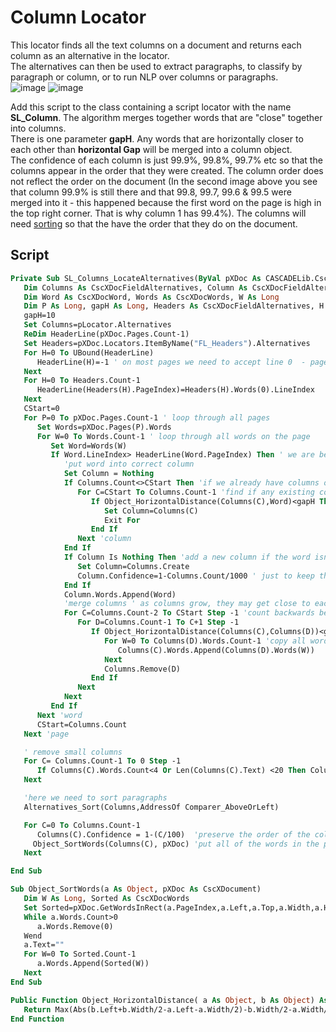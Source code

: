 # Column Locator
This locator finds all the text columns on a document and returns each column as an alternative in the locator.  
The alternatives can then be used to extract paragraphs, to classify by paragraph or column, or to run NLP over columns or paragraphs.  
![image](https://user-images.githubusercontent.com/47416964/104158346-7037ed00-53ed-11eb-80ee-746cc475bd8a.png)
![image](https://user-images.githubusercontent.com/47416964/104158379-8a71cb00-53ed-11eb-8748-5a72e7b6e94a.png)

Add this script to the class containing a script locator with the name **SL_Column**.
The algorithm merges together words that are "close" together into columns.  
There is one parameter **gapH**. Any words that are horizontally closer to each other than **horizontal Gap** will be merged into a column object.  
The confidence of each column is just 99.9%, 99.8%, 99.7% etc so that the columns appear in the order that they were created. The column order does not reflect the order on the document (In the second image above you see that column 99.9% is still there and that 99.8, 99.7, 99.6 & 99.5 were merged into it - this happened because the first word on the page is high in the top right corner. That is why column 1 has 99.4%). The columns will need [sorting](Alternatives%20Sort.md) so that the have the order that they do on the document.

## Script
```vb
Private Sub SL_Columns_LocateAlternatives(ByVal pXDoc As CASCADELib.CscXDocument, ByVal pLocator As CASCADELib.CscXDocField)
   Dim Columns As CscXDocFieldAlternatives, Column As CscXDocFieldAlternative, C As Long, CStart As Long, CEnd As Long, D As Long
   Dim Word As CscXDocWord, Words As CscXDocWords, W As Long
   Dim P As Long, gapH As Long, Headers As CscXDocFieldAlternatives, H As Long, HeaderLine() As Long
   gapH=10
   Set Columns=pLocator.Alternatives
   ReDim HeaderLine(pXDoc.Pages.Count-1)
   Set Headers=pXDoc.Locators.ItemByName("FL_Headers").Alternatives
   For H=0 To UBound(HeaderLine)
      HeaderLine(H)=-1 ' on most pages we need to accept line 0  - page without header
   Next
   For H=0 To Headers.Count-1
      HeaderLine(Headers(H).PageIndex)=Headers(H).Words(0).LineIndex
   Next
   CStart=0
   For P=0 To pXDoc.Pages.Count-1 ' loop through all pages
      Set Words=pXDoc.Pages(P).Words
      For W=0 To Words.Count-1 ' loop through all words on the page
         Set Word=Words(W)
         If Word.LineIndex> HeaderLine(Word.PageIndex) Then ' we are below the header
            'put word into correct column
            Set Column = Nothing
            If Columns.Count<>CStart Then 'if we already have columns on this page
               For C=CStart To Columns.Count-1 'find if any existing column is "above" the word
                  If Object_HorizontalDistance(Columns(C),Word)<gapH Then
                     Set Column=Columns(C)
                     Exit For
                  End If
               Next 'column
            End If
            If Column Is Nothing Then 'add a new column if the word isn't "close" to an existing column
               Set Column=Columns.Create
               Column.Confidence=1-Columns.Count/1000 ' just to keep the columns in order of creation
            End If
            Column.Words.Append(Word)
            'merge columns ' as columns grow, they may get close to each other - this merges "sub"-columns.
            For C=Columns.Count-2 To CStart Step -1 'count backwards because we are deleting
               For D=Columns.Count-1 To C+1 Step -1
                  If Object_HorizontalDistance(Columns(C),Columns(D))<gapH Then
                     For W=0 To Columns(D).Words.Count-1 'copy all words to new column
                        Columns(C).Words.Append(Columns(D).Words(W))
                     Next
                     Columns.Remove(D)
                  End If
               Next
            Next
         End If
      Next 'word
      CStart=Columns.Count
   Next 'page

   ' remove small columns
   For C= Columns.Count-1 To 0 Step -1
      If Columns(C).Words.Count<4 Or Len(Columns(C).Text) <20 Then Columns.Remove(C)
   Next

   'here we need to sort paragraphs
   Alternatives_Sort(Columns,AddressOf Comparer_AboveOrLeft)

   For C=0 To Columns.Count-1
      Columns(C).Confidence = 1-(C/100)  'preserve the order of the columns by setting artificial confidences 100%, 99%, 98%, etc..
     Object_SortWords(Columns(C), pXDoc) 'put all of the words in the paragraph in the correct order. The merging above doesn't preserve word order.
   Next

End Sub

Sub Object_SortWords(a As Object, pXDoc As CscXDocument)
   Dim W As Long, Sorted As CscXDocWords
   Set Sorted=pXDoc.GetWordsInRect(a.PageIndex,a.Left,a.Top,a.Width,a.Height)
   While a.Words.Count>0
      a.Words.Remove(0)
   Wend
   a.Text=""
   For W=0 To Sorted.Count-1
      a.Words.Append(Sorted(W))
   Next
End Sub

Public Function Object_HorizontalDistance( a As Object, b As Object) As Long
   Return Max(Abs(b.Left+b.Width/2-a.Left-a.Width/2)-b.Width/2-a.Width/2,0)
End Function
```
